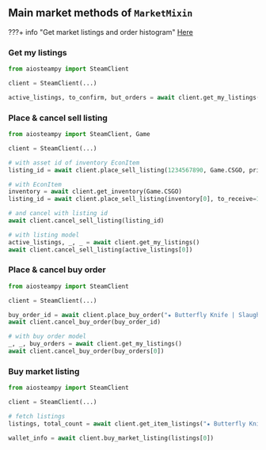 ## Main market methods of `MarketMixin`

???+ info "Get market listings and order histogram"
    [Here](public.md)


### Get my listings

```python
from aiosteampy import SteamClient

client = SteamClient(...)

active_listings, to_confirm, but_orders = await client.get_my_listings()
```


### Place & cancel sell listing

```python
from aiosteampy import SteamClient, Game

client = SteamClient(...)

# with asset id of inventory EconItem
listing_id = await client.place_sell_listing(1234567890, Game.CSGO, price=16457)

# with EconItem
inventory = await client.get_inventory(Game.CSGO)
listing_id = await client.place_sell_listing(inventory[0], to_receive=16120)

# and cancel with listing id
await client.cancel_sell_listing(listing_id)

# with listing model
active_listings, _, _ = await client.get_my_listings()
await client.cancel_sell_listing(active_listings[0])
```

### Place & cancel buy order

```python
from aiosteampy import SteamClient

client = SteamClient(...)

buy_order_id = await client.place_buy_order("★ Butterfly Knife | Slaughter (Minimal Wear)", 730, price=1151)
await client.cancel_buy_order(buy_order_id)

# with buy order model
_, _, buy_orders = await client.get_my_listings()
await client.cancel_buy_order(buy_orders[0])
```

### Buy market listing

```python
from aiosteampy import SteamClient

client = SteamClient(...)

# fetch listings
listings, total_count = await client.get_item_listings("★ Butterfly Knife | Slaughter (Minimal Wear)", 730)

wallet_info = await client.buy_market_listing(listings[0])
```
